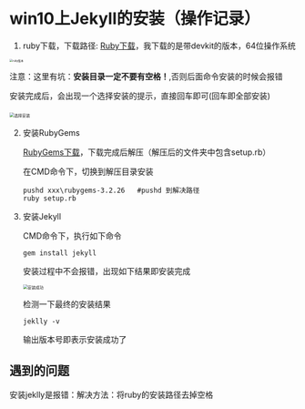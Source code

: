 # win10上Jekyll的安装（操作记录）



1. ruby下载，下载路径: [Ruby下载](https://rubyinstaller.org/downloads/)，我下载的是带devkit的版本，64位操作系统

<img src="C:\Users\Alan\AppData\Roaming\Typora\typora-user-images\image-20210819105415806.png" alt="ruby版本 " style="zoom:33%;" />

​	注意：这里有坑：**安装目录一定不要有空格！**,否则后面命令安装的时候会报错

​	安装完成后，会出现一个选择安装的提示，直接回车即可(回车即全部安装)

​						<img src="https://upload-images.jianshu.io/upload_images/2255514-7e92a90e54ebc783.png?imageMogr2/auto-orient/strip|imageView2/2/w/963/format/webp" alt="选择安装 " style="zoom:50%;" />



2. 安装RubyGems

   [RubyGems下载](https://rubygems.org/pages/download)，下载完成后解压（解压后的文件夹中包含setup.rb）

   在CMD命令下，切换到解压目录安装

   ```
   pushd xxx\rubygems-3.2.26   #pushd 到解决路径
   ruby setup.rb
   ```

3. 安装Jekyll

   CMD命令下，执行如下命令

   ```
   gem install jekyll
   ```

   安装过程中不会报错，出现如下结果即安装完成

   <img src="C:\Users\Alan\AppData\Roaming\Typora\typora-user-images\image-20210819141348235.png" alt="安装成功" style="zoom:50%;" />

   检测一下最终的安装结果

   ```
   jeklly -v
   ```

   输出版本号即表示安装成功了

## 遇到的问题

安装jeklly是报错：解决方法：将ruby的安装路径去掉空格

